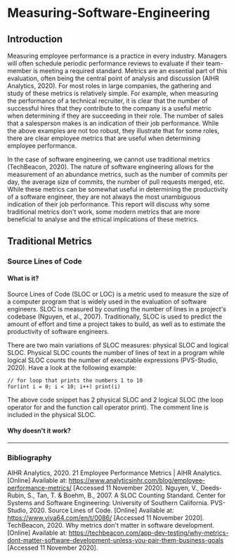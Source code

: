 # Measuring-Software-Engineering
## Introduction
Measuring employee performance is a practice in every industry. Managers will often schedule periodic performance reviews to evaluate if their team-member is meeting a required standard. Metrics are an essential part of this evaluation, often being the central point of analysis and discussion (AIHR Analytics, 2020). For most roles in large companies, the gathering and study of these metrics is relatively simple. For example, when measuring the performance of a technical recruiter, it is clear that the number of successful hires that they contribute to the company is a useful metric when determining if they are succeeding in their role. The number of sales that a salesperson makes is an indication of their job performance. While the above examples are not too robust, they illustrate that for some roles, there are clear employee metrics that are useful when determining employee performance.  

In the case of software engineering, we cannot use traditional metrics (TechBeacon, 2020). The nature of software engineering allows for the measurement of an abundance metrics, such as the number of commits per day, the average size of commits, the number of pull requests merged, etc. While these metrics can be somewhat useful in determining the productivity of a software engineer, they are not always the most unambiguous indication of their job performance. This report will discuss why some traditional metrics don't work, some modern metrics that are more beneficial to analyse and the ethical implications of these metrics. 

## Traditional Metrics
### Source Lines of Code
#### What is it?
Source Lines of Code (SLOC or LOC) is a metric used to measure the size of a computer program that is widely used in the evaluation of software engineers. SLOC is measured by counting the number of lines in a project's codebase (Nguyen, et al., 2007). Traditionally, SLOC is used to predict the amount of effort and time a project takes to build, as well as to estimate the productivity of software engineers.  

There are two main variations of SLOC measures: physical SLOC and logical SLOC. Physical SLOC counts the number of lines of text in a program while logical SLOC counts the number of executable expressions (PVS-Studio, 2020). Have a look at the following example:  

```
// for loop that prints the numbers 1 to 10
for(int i = 0; i < 10; i++) print(i)
```
The above code snippet has 2 physical SLOC and 2 logical SLOC (the loop operator for and the function call operator print). The comment line is included in the physical SLOC.

#### Why doesn't it work?

-----
### Bibliography
AIHR Analytics, 2020. 21 Employee Performance Metrics | AIHR Analytics. [Online] 
Available at: https://www.analyticsinhr.com/blog/employee-performance-metrics/
[Accessed 11 November 2020].
Nguyen, V., Deeds-Rubin, S., Tan, T. & Boehm, B., 2007. A SLOC Counting Standard. Center for Systems and Software Engineering: University of Southern California.
PVS-Studio, 2020. Source Lines of Code. [Online] 
Available at: https://www.viva64.com/en/t/0086/
[Accessed 11 November 2020].
TechBeacon, 2020. Why metrics don't matter in software development. [Online] 
Available at: https://techbeacon.com/app-dev-testing/why-metrics-dont-matter-software-development-unless-you-pair-them-business-goals
[Accessed 11 November 2020].






